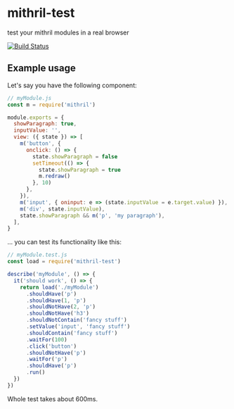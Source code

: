 # mithril-test
test your mithril modules in a real browser

[![Build Status](https://travis-ci.org/StephanHoyer/mithril-test.svg?branch=master)](https://travis-ci.org/StephanHoyer/mithril-test)

## Example usage

Let's say you have the following component:
```js
// myModule.js
const m = require('mithril')

module.exports = {
  showParagraph: true,
  inputValue: '',
  view: ({ state }) => [
    m('button', {
      onclick: () => {
        state.showParagraph = false
        setTimeout(() => {
          state.showParagraph = true
          m.redraw()
        }, 10)
      },
    }),
    m('input', { oninput: e => (state.inputValue = e.target.value) }),
    m('div', state.inputValue),
    state.showParagraph && m('p', 'my paragraph'),
  ],
}
```

... you can test its functionality like this:

```js
// myModule.test.js
const load = require('mithril-test')

describe('myModule', () => {
  it('should work', () => {
    return load('./myModule')
      .shouldHave('p')
      .shouldHave(1, 'p')
      .shouldNotHave(2, 'p')
      .shouldNotHave('h3')
      .shouldNotContain('fancy stuff')
      .setValue('input', 'fancy stuff')
      .shouldContain('fancy stuff')
      .waitFor(100)
      .click('button')
      .shouldNotHave('p')
      .waitFor('p')
      .shouldHave('p')
      .run()
  })
})
```

Whole test takes about 600ms.
